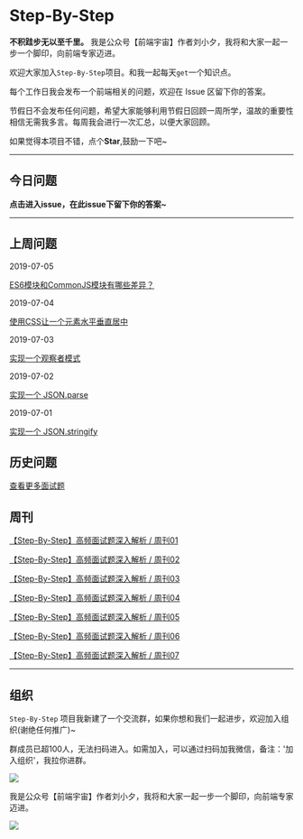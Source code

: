 # Step-By-Step

**不积跬步无以至千里。** 我是公众号【前端宇宙】作者刘小夕，我将和大家一起一步一个脚印，向前端专家迈进。


欢迎大家加入`Step-By-Step`项目。和我一起每天`get`一个知识点。

每个工作日我会发布一个前端相关的问题，欢迎在 Issue 区留下你的答案。

节假日不会发布任何问题，希望大家能够利用节假日回顾一周所学，温故的重要性相信无需我多言。每周我会进行一次汇总，以便大家回顾。

如果觉得本项目不错，点个**Star**,鼓励一下吧~
___


## 今日问题


**点击进入issue，在此issue下留下你的答案~**
___


## 上周问题

2019-07-05

[ES6模块和CommonJS模块有哪些差异？ ](https://github.com/YvetteLau/Step-By-Step/issues/43)


2019-07-04

[使用CSS让一个元素水平垂直居中 ](https://github.com/YvetteLau/Step-By-Step/issues/42)

2019-07-03

[实现一个观察者模式 ](https://github.com/YvetteLau/Step-By-Step/issues/41)

2019-07-02

[实现一个 JSON.parse](https://github.com/YvetteLau/Step-By-Step/issues/40)

2019-07-01

[实现一个 JSON.stringify](https://github.com/YvetteLau/Step-By-Step/issues/39)





## 历史问题

[查看更多面试题](https://github.com/YvetteLau/Step-By-Step/blob/master/summary/index.md)

## 周刊

[【Step-By-Step】高频面试题深入解析 / 周刊01](https://juejin.im/post/5cea6e5fe51d45775e33f4de)

[【Step-By-Step】高频面试题深入解析 / 周刊02](https://juejin.im/post/5cf392e75188250d2850f97d)

[【Step-By-Step】高频面试题深入解析 / 周刊03](https://juejin.im/post/5cfdc5c7f265da1b8a4f10f3)

[【Step-By-Step】高频面试题深入解析 / 周刊04](https://juejin.im/post/5d064ab851882510715e37ad)

[【Step-By-Step】高频面试题深入解析 / 周刊05](https://juejin.im/post/5d0f8e5e5188255e8d751220)

[【Step-By-Step】高频面试题深入解析 / 周刊06](https://juejin.im/post/5d1a2814e51d4510835e02e9)

[【Step-By-Step】高频面试题深入解析 / 周刊07](https://juejin.im/post/5d23f7de6fb9a07ec56e9d13)
____

## 组织

`Step-By-Step` 项目我新建了一个交流群，如果你想和我们一起进步，欢迎加入组织(谢绝任何推广)~

群成员已超100人，无法扫码进入。如需加入，可以通过扫码加我微信，备注：'加入组织'，我拉你进群。

![](https://user-gold-cdn.xitu.io/2019/5/23/16ae3ebbe3f15f12?w=243&h=245&f=jpeg&s=36789)


我是公众号【前端宇宙】作者刘小夕，我将和大家一起一步一个脚印，向前端专家迈进。

![](https://m.360buyimg.com/njmobilecms/jfs/t30304/185/1406001686/147216/4ef9d44e/5cde9687N8f2c3e61.png)
